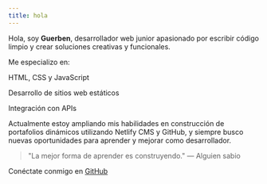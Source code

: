 ```yaml
---
title: hola
---
```


Hola, soy **Guerben**, desarrollador web junior apasionado por escribir código limpio y crear soluciones creativas y funcionales.

Me especializo en:

HTML, CSS y JavaScript

Desarrollo de sitios web estáticos

Integración con APIs

Actualmente estoy ampliando mis habilidades en construcción de portafolios dinámicos utilizando Netlify CMS y GitHub, y siempre busco nuevas oportunidades para aprender y mejorar como desarrollador.

> "La mejor forma de aprender es construyendo." — Alguien sabio

Conéctate conmigo en [GitHub](https://github.com/LUBEN09)
